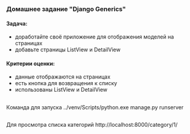 ### Домашнее задание "Django Generics"
#### Задача:
- доработайте своё приложение для отображения моделей на страницах
- добавьте страницы ListView и DetailView
#### Критерии оценки:
- данные отображаются на страницах
- есть кнопка для возвращения к списку
- использованы ListView и DetailView


##
Кoманда для запуска
../venv/Scripts/python.exe manage.py runserver  
##

##
Для просмотра списка категорий
http://localhost:8000/category/1/
##

